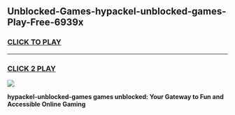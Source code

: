 
## Unblocked-Games-hypackel-unblocked-games-Play-Free-6939x
<h3>
<a href="https://premium76.site?title=hypackel-unblocked-games&ref=20A">CLICK TO PLAY</a></h3>
<hr>

<h3>
<a href="https://premium76.site?title=hypackel-unblocked-games&ref=20A">CLICK 2 PLAY</a>
  
</h3>

<a href="https://premium76.site?title=hypackel-unblocked-games&ref=20A"><img src="https://clearcache.store/games.png"></a>


**hypackel-unblocked-games games unblocked: Your Gateway to Fun and Accessible Online Gaming**
